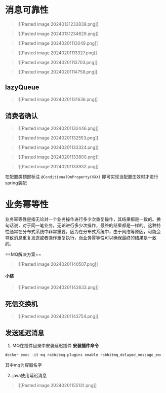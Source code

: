 # 消息可靠性

>![[Pasted image 20240131233839.png]]

>![[Pasted image 20240131234629.png]]



>![[Pasted image 20240201113049.png]]



>![[Pasted image 20240201113327.png]]



>![[Pasted image 20240201113703.png]]



>![[Pasted image 20240201114758.png]]

## lazyQueue

>![[Pasted image 20240201131636.png]]

## 消费者确认

>![[Pasted image 20240201132446.png]]


>![[Pasted image 20240201132553.png]]


>![[Pasted image 20240201133324.png]]

>![[Pasted image 20240201133800.png]]


>![[Pasted image 20240201133932.png]]

在配置类顶部标注
`@ConditionalOnProperty(XXX)`
即可实现当配置生效时才进行spring装配


# 业务幂等性

业务幂等性是指无论对一个业务操作进行多少次重复操作，其结果都是一致的。换句话说，对于同一笔业务，无论进行多少次操作，最终的结果都是一样的。这种特性通常在分布式系统中非常重要，因为在分布式系统中，由于网络等原因，可能会导致消息重复发送或者操作重复执行，而业务幂等性可以确保最终的结果是一致的。

==MQ解决方案==

>![[Pasted image 20240201140507.png]]

#### 小结
>![[Pasted image 20240201142633.png]]
## 死信交换机

>![[Pasted image 20240201143754.png]]

## 发送延迟消息

1. MQ在插件目录中安装延迟插件
**安装插件命令**
```c
docker exec -it mq rabbitmq-plugins enable rabbitmq_delayed_message_exchange
```
其中mq为容器名字

2. java使用延迟消息

>![[Pasted image 20240201155131.png]]











